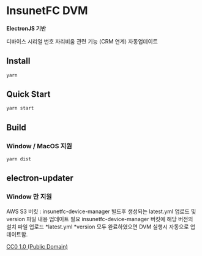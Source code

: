 # InsunetFC DVM

**ElectronJS 기반**

디바이스 시리얼 번호
자리비움 관련 기능 (CRM 연계)
자동업데이트

## Install
```bash
yarn
```

## Quick Start
```bash
yarn start
```
## Build
### Window / MacOS 지원
```bash
yarn dist
```

## electron-updater
### Window 만 지원
AWS S3 버킷 : insunetfc-device-manager 빌드후 생성되는 latest.yml 업로드 및 version 파일 내용 업데이트 필요
insunetfc-device-manager 버킷에 해당 버전의 설치 파일 업로드
*latest.yml
*version
모두 완료하였으면 DVM 실행시 자동으로 업데이트함.


[CC0 1.0 (Public Domain)](LICENSE.md)
